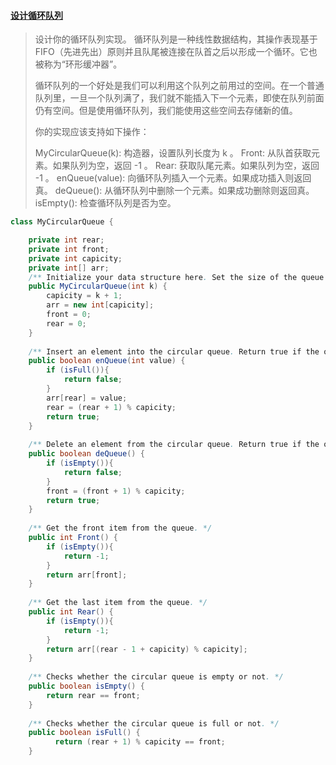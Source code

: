 #### [设计循环队列](https://leetcode-cn.com/problems/design-circular-queue/)

> 设计你的循环队列实现。 循环队列是一种线性数据结构，其操作表现基于 FIFO（先进先出）原则并且队尾被连接在队首之后以形成一个循环。它也被称为“环形缓冲器”。
>
> 循环队列的一个好处是我们可以利用这个队列之前用过的空间。在一个普通队列里，一旦一个队列满了，我们就不能插入下一个元素，即使在队列前面仍有空间。但是使用循环队列，我们能使用这些空间去存储新的值。
>
> 你的实现应该支持如下操作：
>
> MyCircularQueue(k): 构造器，设置队列长度为 k 。
> Front: 从队首获取元素。如果队列为空，返回 -1 。
> Rear: 获取队尾元素。如果队列为空，返回 -1 。
> enQueue(value): 向循环队列插入一个元素。如果成功插入则返回真。
> deQueue(): 从循环队列中删除一个元素。如果成功删除则返回真。
> isEmpty(): 检查循环队列是否为空。

```java
class MyCircularQueue {

    private int rear;
    private int front;
    private int capicity;
    private int[] arr;
    /** Initialize your data structure here. Set the size of the queue to be k. */
    public MyCircularQueue(int k) {
        capicity = k + 1;
        arr = new int[capicity];
        front = 0;
        rear = 0;
    }
    
    /** Insert an element into the circular queue. Return true if the operation is successful. */
    public boolean enQueue(int value) {
        if (isFull()){
            return false;
        }
        arr[rear] = value;
        rear = (rear + 1) % capicity;
        return true;
    }
    
    /** Delete an element from the circular queue. Return true if the operation is successful. */
    public boolean deQueue() {
        if (isEmpty()){
            return false;
        }
        front = (front + 1) % capicity;
        return true;
    }
    
    /** Get the front item from the queue. */
    public int Front() {
        if (isEmpty()){
            return -1;
        }
        return arr[front];
    }
    
    /** Get the last item from the queue. */
    public int Rear() {
        if (isEmpty()){
            return -1;
        }
        return arr[(rear - 1 + capicity) % capicity];
    }
    
    /** Checks whether the circular queue is empty or not. */
    public boolean isEmpty() {
        return rear == front;
    }
    
    /** Checks whether the circular queue is full or not. */
    public boolean isFull() {
          return (rear + 1) % capicity == front;
    }

```


